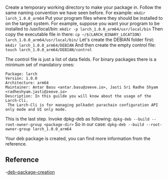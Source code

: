 Create a temporary working directory to make your package in. Follow the same naming convention we have seen before. For example:
`mkdir larch_1.0.0_arm64`
Put your program files where they should be installed to on the target system. For example, suppose you want your program to be installed to /usr/local/bin:
`mkdir -p larch_1.0.0_arm64/usr/local/bin`
Then copy the executable file in there:
`cp ~/$(LARCH_BINARY_LOCATION) larch_1.0.0_arm64/usr/local/bin/`
Let's create the DEBIAN folder first:
`mkdir larch_1.0.0_arm64/DEBIAN`
And then create the empty control file:
`touch larch_1.0.0_arm64/DEBIAN/control`

The control file is just a list of data fields. For binary packages there is a minimum set of mandatory ones:

```
Package: larch
Version: 1.0.0
Architecture: arm64
Maintainer: Antar Basu <antar.basu@zeeve.io>, Jasti Sri Radhe Shyam <radheshyam.jasti@zeeve.io>
Description: In this guilde you will know about the usage of the Larch-Cli.
 The Larch-Cli is for managing polkadot parachain configuration API only mode and UI only mode.

```

This is the last step. Invoke dpkg-deb as following:
`dpkg-deb --build --root-owner-group <package-dir>`
So in our case:
`dpkg-deb --build --root-owner-group larch_1.0.0_arm64`

Your deb package is created, you can find more information from the reference.

## Reference 
-[deb-package-creation](https://www.internalpointers.com/post/build-binary-deb-package-practical-guide)
